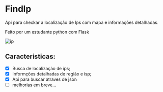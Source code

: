 # FindIp
Api para checkar a localização de Ips com mapa e informações detalhadas.<p>
Feito por um estudante python com Flask

![ip](https://user-images.githubusercontent.com/12895974/216131170-35d05415-4b39-478a-9011-81b416a8fee1.png)

## Caracteristicas:
- [x] Busca de localização de ips;
- [x] Informções detalhadas de região e isp;
- [x] Api para buscar atraves de json
- [ ] melhorias em breve...
